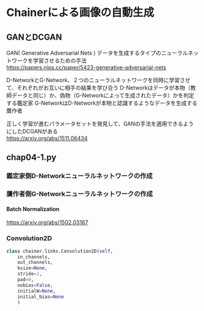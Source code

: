 # Chainerによる画像の自動生成
## GANとDCGAN
GAN( Generative Adversarial Nets )
データを生成するタイプのニューラルネットワークを学習させるための手法  
https://papers.nips.cc/paper/5423-generative-adversarial-nets

D-NetworkとG-Network、２つのニューラルネットワークを同時に学習させて、それぞれがお互いに相手の結果を学び合う
D-Networkはデータが本物（教師データと同じ）か、偽物（G-Networkによって生成されたデータ）かを判定する鑑定家
G-NetworkはD-Networkが本物と認識するようなデータを生成する贋作者

正しく学習が進むパラメータセットを発見して、GANの手法を適用できるようにしたDCGANがある  
https://arxiv.org/abs/1511.06434


## chap04-1.py
### 鑑定家側D-Networkニューラルネットワークの作成
### 贋作者側G-Networkニューラルネットワークの作成

#### Batch Normalization
https://arxiv.org/abs/1502.03167


### Convolution2D
```python
class chainer.links.Convolution2D(self,
    in_channels,
    out_channels,
    ksize=None,
    stride=1,
    pad=0,
    nobias=False,
    initialW=None,
    initial_bias=None
    )
```
